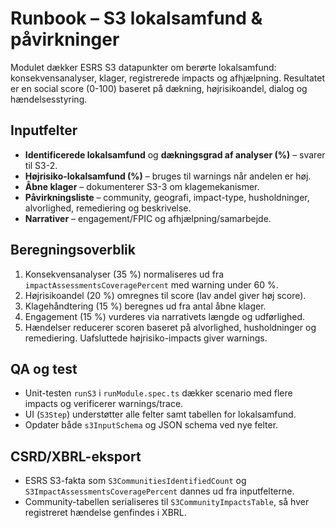 # Runbook – S3 lokalsamfund & påvirkninger

Modulet dækker ESRS S3 datapunkter om berørte lokalsamfund: konsekvensanalyser, klager, registrerede impacts og afhjælpning. Resultatet er en social score (0-100) baseret på dækning, højrisikoandel, dialog og hændelsesstyring.

## Inputfelter

- **Identificerede lokalsamfund** og **dækningsgrad af analyser (%)** – svarer til S3-2.
- **Højrisiko-lokalsamfund (%)** – bruges til warnings når andelen er høj.
- **Åbne klager** – dokumenterer S3-3 om klagemekanismer.
- **Påvirkningsliste** – community, geografi, impact-type, husholdninger, alvorlighed, remediering og beskrivelse.
- **Narrativer** – engagement/FPIC og afhjælpning/samarbejde.

## Beregningsoverblik

1. Konsekvensanalyser (35 %) normaliseres ud fra `impactAssessmentsCoveragePercent` med warning under 60 %.
2. Højrisikoandel (20 %) omregnes til score (lav andel giver høj score).
3. Klagehåndtering (15 %) beregnes ud fra antal åbne klager.
4. Engagement (15 %) vurderes via narrativets længde og udførlighed.
5. Hændelser reducerer scoren baseret på alvorlighed, husholdninger og remediering. Uafsluttede højrisiko-impacts giver warnings.

## QA og test

- Unit-testen `runS3` i `runModule.spec.ts` dækker scenario med flere impacts og verificerer warnings/trace.
- UI (`S3Step`) understøtter alle felter samt tabellen for lokalsamfund.
- Opdater både `s3InputSchema` og JSON schema ved nye felter.

## CSRD/XBRL-eksport

- ESRS S3-fakta som `S3CommunitiesIdentifiedCount` og `S3ImpactAssessmentsCoveragePercent` dannes ud fra inputfelterne.
- Community-tabellen serialiseres til `S3CommunityImpactsTable`, så hver registreret hændelse genfindes i XBRL.
